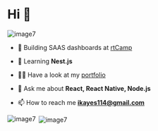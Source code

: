 <h1>Hi 👋</h1>

<p align="left"> <img src="https://komarev.com/ghpvc/?username=image7&label=Profile%20views&color=0e75b6&style=flat" alt="image7" /> </p>

- 🔭 Building SAAS dashboards at [rtCamp](https://rtcamp.com/)

- 🌱 Learning **Nest.js**

- 👨‍💻 Have a look at my [portfolio](https://ibnulkayes.com/)

- 💬 Ask me about **React, React Native, Node.js**

- 📫 How to reach me **ikayes114@gmail.com**


<p><img align="left" src="https://github-readme-stats.vercel.app/api/top-langs?username=image7&show_icons=true&locale=en" alt="image7" /></p>

<p>&nbsp;<img align="center" src="https://github-readme-stats.vercel.app/api?username=image7&show_icons=true&locale=en&count_private=true" alt="image7" /></p>
